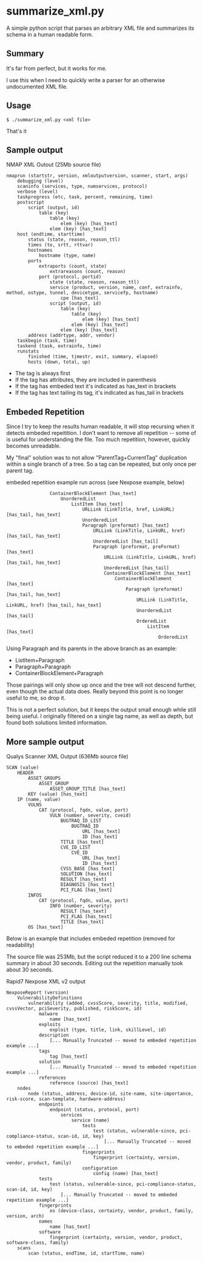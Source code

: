 # summarize_xml.py

A simple python script that parses an arbitrary XML file and summarizes its schema in a human readable form.

## Summary

It's far from perfect, but it works for me.

I use this when I need to quickly write a parser for an otherwise undocumented XML file.

## Usage

```
$ ./summarize_xml.py <xml file>
```

That's it

## Sample output

NMAP XML Outout (25Mb source file)

```
nmaprun (startstr, version, xmloutputversion, scanner, start, args)
    debugging (level)
    scaninfo (services, type, numservices, protocol)
    verbose (level)
    taskprogress (etc, task, percent, remaining, time)
    postscript
        script (output, id)
            table (key)
                table (key)
                    elem (key) [has_text]
                elem (key) [has_text]
    host (endtime, starttime)
        status (state, reason, reason_ttl)
        times (to, srtt, rttvar)
        hostnames
            hostname (type, name)
        ports
            extraports (count, state)
                extrareasons (count, reason)
            port (protocol, portid)
                state (state, reason, reason_ttl)
                service (product, version, name, conf, extrainfo, method, ostype, tunnel, devicetype, servicefp, hostname)
                    cpe [has_text]
                script (output, id)
                    table (key)
                        table (key)
                            elem (key) [has_text]
                        elem (key) [has_text]
                    elem (key) [has_text]
        address (addrtype, addr, vendor)
    taskbegin (task, time)
    taskend (task, extrainfo, time)
    runstats
        finished (time, timestr, exit, summary, elapsed)
        hosts (down, total, up)
```

* The tag is always first
* If the tag has attributes, they are included in parenthesis
* If the tag has embeded text it's indicated as has_text in brackets
* If the tag has text tailing its tag, it's indicated as has_tail in brackets

## Embeded Repetition

Since I try to keep the results human readable, it will stop recursing when it detects embeded repeitition.  I don't want to remove all repetition -- some of is useful for understanding the file.  Too much repetition, however, quickly becomes unreadable.

My "final" solution was to not allow "ParentTag+CurrentTag" duplication within a single branch of a tree.  So a tag can be repeated, but only once per parent tag.

embeded repetition example run across (see Nexpose example, below)

``` 
                ContainerBlockElement [has_text]
                    UnorderedList
                        ListItem [has_text]
                            URLLink (LinkTitle, href, LinkURL) [has_tail, has_text]
                            UnorderedList
                            Paragraph (preformat) [has_text]
                                URLLink (LinkTitle, LinkURL, href) [has_tail, has_text]
                                UnorderedList [has_tail]
                                Paragraph (preformat, preFormat) [has_text]
                                    URLLink (LinkTitle, LinkURL, href) [has_tail, has_text]
                                    UnorderedList [has_tail]
                                    ContainerBlockElement [has_text]
                                        ContainerBlockElement [has_text]
                                            Paragraph (preformat) [has_tail, has_text]
                                                URLLink (LinkTitle, LinkURL, href) [has_tail, has_text]
                                                UnorderedList [has_tail]
                                                OrderedList
                                                    ListItem [has_text]
                                                        OrderedList
```

Using Paragraph and its parents in the above branch as an example:

* ListItem+Paragraph
* Paragraph+Paragraph
* ContainerBlockElement+Paragraph

Those pairings will only show up once and the tree will not descend further, even though the actual data does.  Really beyond this point is no longer useful to me, so drop it.

This is not a perfect solution, but it keeps the output small enough while still being useful.  I originally filtered on a single tag name, as well as depth, but found both solutions limited information.

## More sample output

Qualys Scanner XML Output (636Mb source file)

```
SCAN (value)
    HEADER
        ASSET_GROUPS
            ASSET_GROUP
                ASSET_GROUP_TITLE [has_text]
        KEY (value) [has_text]
    IP (name, value)
        VULNS
            CAT (protocol, fqdn, value, port)
                VULN (number, severity, cveid)
                    BUGTRAQ_ID_LIST
                        BUGTRAQ_ID
                            URL [has_text]
                            ID [has_text]
                    TITLE [has_text]
                    CVE_ID_LIST
                        CVE_ID
                            URL [has_text]
                            ID [has_text]
                    CVSS_BASE [has_text]
                    SOLUTION [has_text]
                    RESULT [has_text]
                    DIAGNOSIS [has_text]
                    PCI_FLAG [has_text]
        INFOS
            CAT (protocol, fqdn, value, port)
                INFO (number, severity)
                    RESULT [has_text]
                    PCI_FLAG [has_text]
                    TITLE [has_text]
        OS [has_text]
```

Below is an example that includes embeded repetition (removed for readability)

The source file was 253Mb, but the script reduced it to a 200 line schema summary in about 30 seconds.  Editing out the repetition manually took about 30 seconds.

Rapid7 Nexpose XML v2 output

``` 
NexposeReport (version)
    VulnerabilityDefinitions
        vulnerability (added, cvssScore, severity, title, modified, cvssVector, pciSeverity, published, riskScore, id)
            malware
                name [has_text]
            exploits
                exploit (type, title, link, skillLevel, id)
            description
                [... Manually Truncated -- moved to embeded repetition example ...]
            tags
                tag [has_text]
            solution
                [... Manually Truncated -- moved to embeded repetition example ...]
            references
                reference (source) [has_text]
    nodes
        node (status, address, device-id, site-name, site-importance, risk-score, scan-template, hardware-address)
            endpoints
                endpoint (status, protocol, port)
                    services
                        service (name)
                            tests
                                test (status, vulnerable-since, pci-compliance-status, scan-id, id, key)
                                    [... Manually Truncated -- moved to embeded repetition example ...]
                            fingerprints
                                fingerprint (certainty, version, vendor, product, family)
                            configuration
                                config (name) [has_text]
            tests
                test (status, vulnerable-since, pci-compliance-status, scan-id, id, key)
                    [... Manually Truncated -- moved to embeded repetition example ...]
            fingerprints
                os (device-class, certainty, vendor, product, family, version, arch)
            names
                name [has_text]
            software
                fingerprint (certainty, version, vendor, product, software-class, family)
    scans
        scan (status, endTime, id, startTime, name)
```


